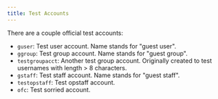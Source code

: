 ```yaml
---
title: Test Accounts
---
```


There are a couple official test accounts:

  - `guser`: Test user account. Name stands for "guest user".
  - `ggroup`: Test group account. Name stands for "guest group".
  - `testgroupacct`: Another test group account. Originally created to test
    usernames with length > 8 characters.
  - `gstaff`: Test staff account. Name stands for "guest staff".
  - `testopstaff`: Test opstaff account.
  - `ofc`: Test sorried account.
